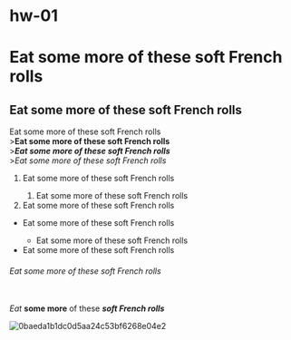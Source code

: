 # hw-01
<p> <h1>Eat some more of these soft French rolls</h1></p>
<h2>Eat some more of these soft French rolls</h2></p>
<p>Eat some more of these soft French rolls<br>
><strong>Eat some more of these soft French rolls</strong><br>
><em><strong>Eat some more of these soft French rolls</strong></em><br>
><em>Eat some more of these soft French rolls</em><br>
<ol>
<li>Eat some more of these soft French rolls</li>
<ol>
<li>Eat some more of these soft French rolls</li>
</ol>
<li>Eat some more of these soft French rolls</li>
</ol>
<ul>
<li>Eat some more of these soft French rolls</li>
<ul>
<li>Eat some more of these soft French rolls<br></li>
</ul>
<li>Eat some more of these soft French rolls<br></li>
</ul>
<p><h6>Eat some more of these soft French rolls</h6><br>
<em>Eat</em> <strong>some more</strong> of these <em><strong>soft French rolls</em></strong><br>

![0baeda1b1dc0d5aa24c53bf6268e04e2](https://user-images.githubusercontent.com/111076096/184198434-31bc8772-d778-48d3-8ef0-6cdd4d7eacaf.jpg)
